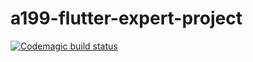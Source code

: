 # a199-flutter-expert-project

[![Codemagic build status](https://api.codemagic.io/apps/6219e7fcba17bc2b1e395d55/6219e7fcba17bc2b1e395d54/status_badge.svg)](https://codemagic.io/apps/6219e7fcba17bc2b1e395d55/6219e7fcba17bc2b1e395d54/latest_build)
